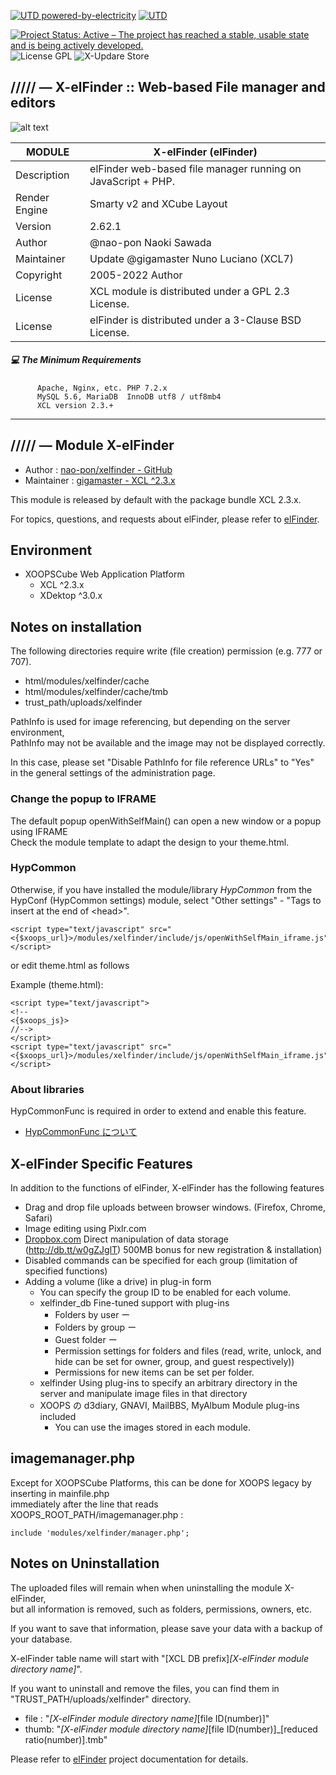 
[![UTD powered-by-electricity](http://ForTheBadge.com/images/badges/powered-by-electricity.svg)](https://github.com/gigamaster/xelfinder)
[![UTD](https://forthebadge.com/images/badges/built-with-love.svg)](https://github.com/gigamaster/xelfinder)

[![Project Status: Active – The project has reached a stable, usable state and is being actively developed.](https://www.repostatus.org/badges/2.0.0/active.svg)](https://github.com/xoopscube/xcl)
![License GPL](https://img.shields.io/badge/License-GPL-green)
![X-Updare Store](https://img.shields.io/badge/X--Update%20Store-Pending-red)

## ///// — X-elFinder :: Web-based File manager and editors

![alt text](https://repository-images.githubusercontent.com/469831419/6032bf18-5c1e-4f27-aa2f-2b8e60f4e5a0)

MODULE |  X-elFinder (elFinder)
------------ | -------------
Description  | elFinder web-based file manager running on JavaScript + PHP.
Render Engine| Smarty v2 and XCube Layout
Version      | 2.62.1
Author       | @nao-pon Naoki Sawada
Maintainer   | Update @gigamaster Nuno Luciano (XCL7)
Copyright    | 2005-2022 Author
License      | XCL module is distributed under a GPL 2.3 License.
License      | elFinder is distributed under a 3-Clause BSD License.


##### :computer: The Minimum Requirements



          Apache, Nginx, etc. PHP 7.2.x
          MySQL 5.6, MariaDB  InnoDB utf8 / utf8mb4
          XCL version 2.3.+



-----

## ///// — Module X-elFinder


* Author : [nao-pon/xelfinder - GitHub](https://github.com/nao-pon/xelfinder)
* Maintainer : [gigamaster - XCL ^2.3.x](https://github.com/xoopscube/xelfinder)

This module is released by default with the package bundle XCL 2.3.x.  

For topics, questions, and requests about elFinder, please refer to [elFinder](https://github.com/Studio-42/elFinder). 


## Environment

* XOOPSCube Web Application Platform
  * XCL ^2.3.x
  * XDektop ^3.0.x

## Notes on installation

The following directories require write (file creation) permission (e.g. 777 or 707).

* html/modules/xelfinder/cache
* html/modules/xelfinder/cache/tmb
* trust_path/uploads/xelfinder

PathInfo is used for image referencing, but depending on the server environment,  
PathInfo may not be available and the image may not be displayed correctly.

In this case, please set "Disable PathInfo for file reference URLs" to "Yes"  
in the general settings of the administration page.

### Change the popup to IFRAME

The default popup openWithSelfMain() can open a new window or a popup using IFRAME  
Check the module template to adapt the design to your theme.html.

### HypCommon

Otherwise, if you have installed the module/library _HypCommon_ from the HypConf (HypCommon settings) module, select "Other settings" - "Tags to insert at the end of &lt;head&gt;".

    <script type="text/javascript" src="<{$xoops_url}>/modules/xelfinder/include/js/openWithSelfMain_iframe.js"></script>

or edit theme.html as follows

Example (theme.html):

    <script type="text/javascript">
    <!--
    <{$xoops_js}>
    //-->
    </script>
    <script type="text/javascript" src="<{$xoops_url}>/modules/xelfinder/include/js/openWithSelfMain_iframe.js"></script>

### About libraries

HypCommonFunc is required in order to extend and enable this feature.

* [HypCommonFunc について](http://xoops.hypweb.net/modules/xpwiki/156.html)

## X-elFinder Specific Features

In addition to the functions of elFinder, X-elFinder has the following features

* Drag and drop file uploads between browser windows. (Firefox, Chrome, Safari)
* Image editing using Pixlr.com 
* [Dropbox.com](http://db.tt/w0gZJglT) Direct manipulation of data storage (http://db.tt/w0gZJglT) 500MB bonus for new registration & installation)
* Disabled commands can be specified for each group (limitation of specified functions)
* Adding a volume (like a drive) in plug-in form
    * You can specify the group ID to be enabled for each volume.
    * xelfinder_db Fine-tuned support with plug-ins
        * Folders by user ー
        * Folders by group ー
        * Guest folder ー
        * Permission settings for folders and files (read, write, unlock, and hide can be set for owner, group, and guest respectively))
        * Permissions for new items can be set per folder.
    * xelfinder Using plug-ins to specify an arbitrary directory in the server and manipulate image files in that directory
    * XOOPS の d3diary, GNAVI, MailBBS, MyAlbum Module plug-ins included
        * You can use the images stored in each module.

## imagemanager.php   

Except for XOOPSCube Platforms, this can be done for XOOPS legacy by inserting in mainfile.php  
immediately after the line that reads XOOPS_ROOT_PATH/imagemanager.php :

    include 'modules/xelfinder/manager.php';



## Notes on Uninstallation

The uploaded files will remain when when uninstalling the module X-elFinder,  
but all information is removed, such as folders, permissions, owners, etc.

If you want to save that information, please save your data with a backup of your database.

X-elFinder table name will start with "[XCL DB prefix]_[X-elFinder module directory name]_".

If you want to uninstall and remove the files, you can find them in "TRUST_PATH/uploads/xelfinder" directory.

* file : "_[X-elFinder module directory name]_[file ID(number)]"
* thumb: "_[X-elFinder module directory name]_[file ID(number)]_[reduced ratio(number)].tmb"

Please refer to  [elFinder](https://github.com/Studio-42/elFinder) project documentation for details.
